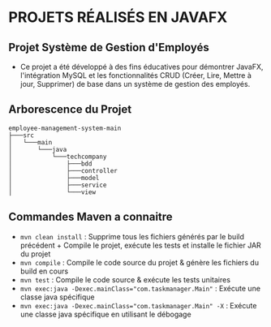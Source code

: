 # PROJETS RÉALISÉS EN JAVAFX

## Projet Système de Gestion d'Employés

- Ce projet a été développé à des fins éducatives pour démontrer JavaFX, l'intégration MySQL et les fonctionnalités CRUD (Créer, Lire, Mettre à jour, Supprimer) de base dans un système de gestion des employés.


## Arborescence du Projet

```
employee-management-system-main
├───src
│   └───main
│       └───java
│           └───techcompany
│               ├───bdd
│               ├───controller
│               ├───model
│               ├───service
│               └───view
```

## Commandes Maven a connaitre

- `mvn clean install` : Supprime tous les fichiers générés par le build précédent + Compile le projet, exécute les tests et installe le fichier JAR du projet
- `mvn compile` : Compile le code source du projet & génère les fichiers du build en cours
- `mvn test` : Compile le code source & exécute les tests unitaires
- `mvn exec:java -Dexec.mainClass="com.taskmanager.Main"` : Exécute une classe java spécifique
- `mvn exec:java -Dexec.mainClass="com.taskmanager.Main" -X` : Exécute une classe java spécifique en utilisant le débogage
